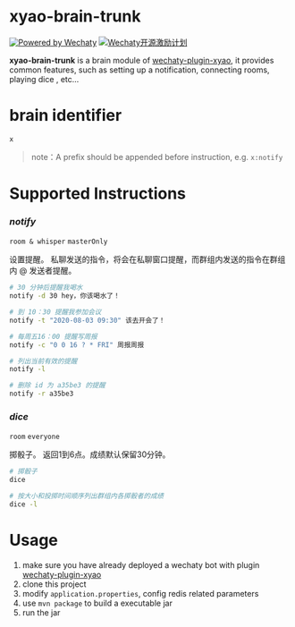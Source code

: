 # xyao-brain-trunk
[![Powered by Wechaty](https://img.shields.io/badge/Powered%20By-Wechaty-green.svg)](https://github.com/chatie/wechaty)
[![Wechaty开源激励计划](https://img.shields.io/badge/Wechaty-开源激励计划-green.svg)](https://github.com/juzibot/Welcome/wiki/Everything-about-Wechaty)

**xyao-brain-trunk** is a brain module of [wechaty-plugin-xyao](https://github.com/watertao/wechaty-plugin-xyao), it provides common features, such as setting up a notification, connecting rooms, playing dice , etc...

# brain identifier
`x`

> note：A prefix should be appended before instruction, e.g.  `x:notify`

# Supported Instructions

### _notify_
`room & whisper` `masterOnly`

设置提醒。
私聊发送的指令，将会在私聊窗口提醒，而群组内发送的指令在群组内 @ 发送者提醒。

``` bash
# 30 分钟后提醒我喝水
notify -d 30 hey，你该喝水了！

# 到 10：30 提醒我参加会议
notify -t "2020-08-03 09:30" 该去开会了！

# 每周五16：00 提醒写周报
notify -c "0 0 16 ? * FRI" 周报周报

# 列出当前有效的提醒
notify -l

# 删除 id 为 a35be3 的提醒
notify -r a35be3

```


### _dice_
`room` `everyone`

掷骰子。
返回1到6点。成绩默认保留30分钟。

``` bash
# 掷骰子
dice

# 按大小和投掷时间顺序列出群组内各掷骰者的成绩
dice -l

```


# Usage

1. make sure you have already deployed a wechaty bot with plugin [wechaty-plugin-xyao](https://github.com/watertao/wechaty-plugin-xyao)
1. clone this project
1. modify `application.properties`, config redis related parameters
1. use `mvn package` to build a executable jar
1. run the jar
